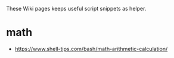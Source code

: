 These Wiki pages keeps useful script snippets as helper.

# math
- https://www.shell-tips.com/bash/math-arithmetic-calculation/